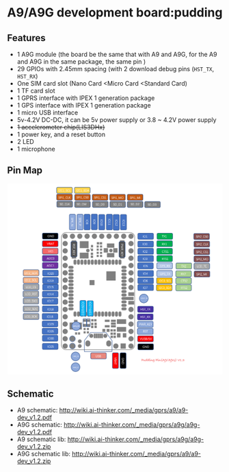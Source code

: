 A9/A9G development board:pudding
====


## Features

  * 1 A9G module (the board be the same that with A9 and A9G, for the A9 and A9G in the same package, the same pin )
  * 29 GPIOs with 2.45mm spacing (with 2 download debug pins (`HST_TX`,` HST_RX`)
  * One SIM card slot (Nano Card <Micro Card <Standard Card)
  * 1 TF card slot
  * 1 GPRS interface with IPEX 1 generation package
  * 1 GPS interface with IPEX 1 generation package
  * 1 micro USB interface
  * 5v-4.2V DC-DC, it can be 5v power supply or 3.8 ~ 4.2V power supply
  * ~~1 accelerometer chip(LIS3DHx)~~
  * 1 power key, and a reset button
  * 2 LED
  * 1 microphone

## Pin Map

![](../assets/pudding_pin.png)

## Schematic

* A9 schematic: http://wiki.ai-thinker.com/_media/gprs/a9/a9-dev_v1.2.pdf
* A9G schematic: http://wiki.ai-thinker.com/_media/gprs/a9g/a9g-dev_v1.2.pdf
* A9 schematic lib: http://wiki.ai-thinker.com/_media/gprs/a9g/a9g-dev_v1.2.zip
* A9G schematic lib: http://wiki.ai-thinker.com/_media/gprs/a9/a9-dev_v1.2.zip


